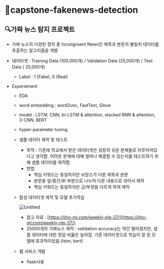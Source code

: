 # 📃capstone-fakenews-detection


## 🔍가짜 뉴스 탐지 프로젝트

- 가짜 뉴스의 다양한 정의 중 Incongruent News인 제목과 본문의 불일치 데이터를
추출하는 알고리즘을 개발

- 데이터셋 : Training Data (100,000개) / Validation Data (25,000개) / Test Data ( 25,000개)
  - Label : 1 (Fake), 0 (Real)

- Experiement
  - EDA
  - word embedding : word2vec, FastText, Glove
  - model : LSTM, CNN, bi-LSTM & attention, stacked RNN & attention, 3-CNN, BERT
  - hyper-parameter tuning
  - 샘플 데이터 제작 및 테스트
      - 목적 : 기존에 학교에서 받은 데이터셋은 굉장히 쉬운 문제들로 이루어져있다고 생각함. 어려운 문제에 대해 얼마나 해결할 수 있는지를 테스트하기 위해 샘플 데이터를 제작함.
      - 방법
          - 핵심 키워드는 동일하지만 뉘앙스가 다른 제목과 본문
          - 본문을 앞/중간/뒤 부분으로 나누어 다른 내용으로 섞어서 제작
          - 핵심 키워드는 동일하지만 긍/부정을 다르게 하여 제작
  - 합성 데이터셋 제작 및 모델 추가학습

      ![Untitled](https://s3-us-west-2.amazonaws.com/secure.notion-static.com/acad9765-4190-4caa-8c7b-4d2fc22b947a/Untitled.png)

      - 참고 자료 : [https://jiho-ml.com/weekly-nlp-37/](https://jiho-ml.com/weekly-nlp-37/)
      - 25000개의 가짜뉴스 제작 : validation accuracy는 약간 떨어졌지만, 샘플 데이터에 대한 정답 비율은 높아짐. 기존 데이터셋으로 학습이 잘 된 모델에 효과적이었음.(lstm, bert)
  - 웹 서비스 개발
      - flask사용
